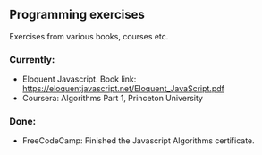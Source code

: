 ## Programming exercises
Exercises from various books, courses etc.

### Currently:
* Eloquent Javascript. Book link: https://eloquentjavascript.net/Eloquent_JavaScript.pdf
* Coursera: Algorithms Part 1, Princeton University

### Done:
* FreeCodeCamp: Finished the Javascript Algorithms certificate.

